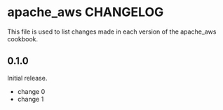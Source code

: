 # apache_aws CHANGELOG

This file is used to list changes made in each version of the apache_aws cookbook.

## 0.1.0

Initial release.

- change 0
- change 1
